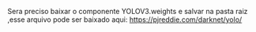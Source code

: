 Sera preciso baixar o componente YOLOV3.weights e salvar na pasta raiz ,esse arquivo pode ser baixado aqui: https://pjreddie.com/darknet/yolo/
